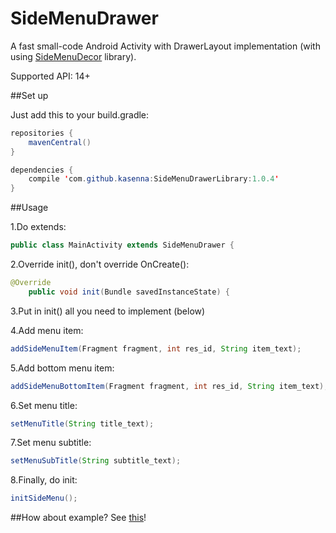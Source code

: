 # SideMenuDrawer
A fast small-code Android Activity with DrawerLayout implementation (with using [SideMenuDecor](https://github.com/kasenna/SideMenuDecor) library).

Supported API: 14+

##Set up<br>

Just add this to your build.gradle:
```java
repositories {
    mavenCentral()
}

dependencies {
    compile 'com.github.kasenna:SideMenuDrawerLibrary:1.0.4'
}
```

##Usage

1.Do extends:
```java
public class MainActivity extends SideMenuDrawer {
```
2.Override init(), don't override OnCreate():
```java
@Override
    public void init(Bundle savedInstanceState) {
```
3.Put in init() all you need to implement (below)

4.Add menu item:
```java
addSideMenuItem(Fragment fragment, int res_id, String item_text);
```
5.Add bottom menu item:
```java
addSideMenuBottomItem(Fragment fragment, int res_id, String item_text);
```
6.Set menu title:
```java
setMenuTitle(String title_text);
```
7.Set menu subtitle:
```java
setMenuSubTitle(String subtitle_text);
```
8.Finally, do init:
```java
initSideMenu();
```

##How about example?
See [this](https://github.com/kasenna/SideMenuDrawer/tree/master/SideMenuDrawer-example)!
